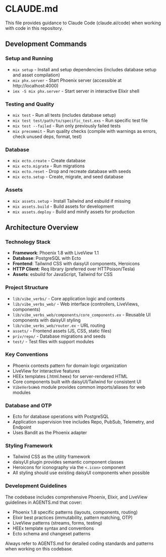 # CLAUDE.md

This file provides guidance to Claude Code (claude.ai/code) when working with code in this repository.

## Development Commands

### Setup and Running
- `mix setup` - Install and setup dependencies (includes database setup and asset compilation)
- `mix phx.server` - Start Phoenix server (accessible at http://localhost:4000)
- `iex -S mix phx.server` - Start server in interactive Elixir shell

### Testing and Quality
- `mix test` - Run all tests (includes database setup)
- `mix test test/path/to/specific_test.exs` - Run specific test file
- `mix test --failed` - Run only previously failed tests
- `mix precommit` - Run quality checks (compile with warnings as errors, check unused deps, format, test)

### Database
- `mix ecto.create` - Create database
- `mix ecto.migrate` - Run migrations
- `mix ecto.reset` - Drop and recreate database with seeds
- `mix ecto.setup` - Create, migrate, and seed database

### Assets
- `mix assets.setup` - Install Tailwind and esbuild if missing
- `mix assets.build` - Build assets for development
- `mix assets.deploy` - Build and minify assets for production

## Architecture Overview

### Technology Stack
- **Framework**: Phoenix 1.8 with LiveView 1.1
- **Database**: PostgreSQL with Ecto
- **Frontend**: Tailwind CSS with daisyUI components, Heroicons
- **HTTP Client**: Req library (preferred over HTTPoison/Tesla)
- **Assets**: esbuild for JavaScript, Tailwind for CSS

### Project Structure
- `lib/vibe_verbs/` - Core application logic and contexts
- `lib/vibe_verbs_web/` - Web interface (controllers, LiveViews, components)
- `lib/vibe_verbs_web/components/core_components.ex` - Reusable UI components with daisyUI styling
- `lib/vibe_verbs_web/router.ex` - URL routing
- `assets/` - Frontend assets (JS, CSS, static files)
- `priv/repo/` - Database migrations and seeds
- `test/` - Test files with support modules

### Key Conventions
- Phoenix contexts pattern for domain logic organization
- LiveView for interactive features
- HEEx templates (.html.heex) for server-rendered HTML
- Core components built with daisyUI/Tailwind for consistent UI
- `VibeVerbsWeb` module provides common imports/aliases for web modules

### Database and OTP
- Ecto for database operations with PostgreSQL
- Application supervision tree includes Repo, PubSub, Telemetry, and Endpoint
- Uses Bandit as the Phoenix adapter

### Styling Framework
- Tailwind CSS as the utility framework
- daisyUI plugin provides semantic component classes
- Heroicons for iconography via the `<.icon>` component
- All styling should use existing daisyUI components when possible

### Development Guidelines
The codebase includes comprehensive Phoenix, Elixir, and LiveView guidelines in AGENTS.md that cover:
- Phoenix 1.8 specific patterns (layouts, components, routing)
- Elixir best practices (immutability, pattern matching, OTP)
- LiveView patterns (streams, forms, testing)
- HEEx template syntax and conventions
- Ecto schema and changeset patterns

Always refer to AGENTS.md for detailed coding standards and patterns when working on this codebase.